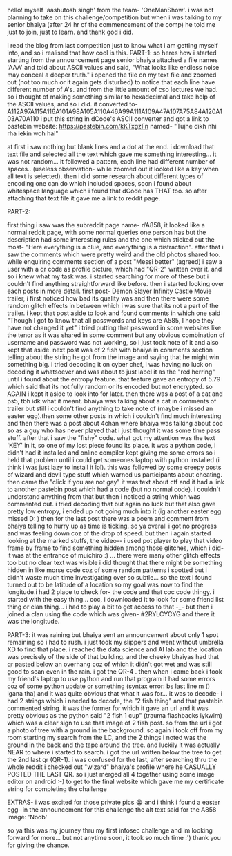 hello! myself 'aashutosh singh' from the team- 'OneManShow'.
i was not planning to take on this challenge/competition but when i was talking to my senior bhaiya (after 24 hr of the commencement of the comp) he told me just to join, just to learn. 
and thank god i did. 

i read the blog from last competition just to know what i am getting myself into, and so i realised that how cool is this. 
PART-1: 
so heres how i started
starting from the announcement page senior bhaiya attached a file names 'AAA' and told about ASCII values and said, "What looks like endless noise may conceal a deeper truth."
i opened the file on my text file and zoomed out (not too much or it again gets disturbed) to notice that each line have different number of A's. and from the little amount of cso lectures we had. so i thought of making something similar to hexadecimal and take help of the ASCII values, and so i did. it converted to- A112A97A115A116A101A98A105A110A46A99A111A109A47A107A75A84A120A103A70A110
i put this string in dCode's ASCII converter and got a link to pastebin website: https://pastebin.com/kKTxgzFn     named- "Tujhe dikh nhi rha lekin woh hai"

at first i saw nothing but blank lines and a dot at the end.
i download that text file and selected all the text which gave me something interesting... it was not random... it followed a pattern, each line had different number of spaces.. (useless observation- while zoomed out it looked like a key when all text is selected). then i did some research about different types of encoding one can do which included spaces, soon i found about whitespace language which i found that dCode has THAT too. so after attaching that text file it gave me a link to reddit page.

PART-2:

first thing i saw was the subreddit page name- r/A858, it looked like a normal reddit page, with some normal queries one person has but the description had some interesting rules and the one which sticked out the most- "Here everything is a clue, and everything is a distraction". after that i saw the comments which were pretty weird and the old photos shared too. while enquiring comments section of a post "Messi better" (agreed) i saw a user with a qr code as profile picture, which had "QR-2" written over it. and so i knew what my task was. i started searching for more of these but i couldn't find anything straightforward like before. then i started looking over each posts in more detail. first post- Demon Slayer Infinity Castle Movie trailer, i first noticed how bad its quality was and then there were some random glitch effects in between which i was sure that its not a part of the trailer. i kept that post aside to look and found comments in which one said "Though I got to know that all passwords and keys are A585, I hope they have not changed it yet" i tried putting that password in some websites like the tenor as it was shared in some comment but any obvious combination of username and password was not working, so i just took note of it and also kept that aside.
next post was of 2 fish with bhaiya in comments section telling about the string he got from the image and saying that he might win something big. i tried decoding it on cyber chef, i was having no luck on decoding it whatsoever and was about to just label it as the "red herring" until i found about the entropy feature. that feature gave an entropy of 5.79 which said that its not fully random or its encoded but not encrypted. so AGAIN i kept it aside to look into for later.
then there was a post of a cat and ps5, tbh idk what it meant. bhaiya was talking about a cat in comments of trailer but still i couldn't find anything to take note of (maybe i missed an easter egg).then some other posts in which i couldn't find much interesting and then there was a post about 4chan where bhaiya was talking about coc so as a guy who has never played that i just thought it was some time pass stuff. after that i saw the "fishy" code. what got my attention was the text 'KEY' in it, so one of my lost piece found its place. it was a python code, i didn't had it installed and online compiler kept giving me some errors so i held that problem until i could get someones laptop with python installed (i think i was just lazy to install it lol). this was followed by some creepy posts of wizard and devil type stuff which warned us participants about cheating. then came the "click if you are not gay" it was text about ctf and it had a link to another pastebin post which had a code (but no normal code). i couldn't understand anything from that but then i noticed a string which was commented out. i tried decoding that but again no luck but that also gave pretty low entropy, i ended up not going much into it (ig another easter egg missed D:  ) then for the last post there was a poem and comment from bhaiya telling to hurry up as time is ticking.
so ya overall i got no progress and was feeling down coz of the drop of speed. but then i again started looking at the marked stuffs, the video-- i used pot player to play that video frame by frame to find something hidden among those glitches, which i did- it was at the entrance of muichiro :) ... there were many other glitch effects too but no clear text was visible i did thought that there might be something hidden in like morse code coz of some random patterns i spotted but i didn't waste much time investigating over so subtle... so the text i found turned out to be latitude of a location so my goal was now to find the longitude.i had 2 place to check for- the code and that coc code thingy. i started with the easy thing... coc, i downloaded it to look for some friend list thing or clan thing... i had to play a bit to get access to that -_- but then i joined a clan using the code which was given- #2RYLCYCYG
and there it was the longitude.


PART-3: 
it was raining but bhaiya sent an announcement about only 1 spot remaining so i had to rush. i just took my slippers and went without umbrella XD to find that place.
i reached the data science and AI lab and the location was precisely of the side of that building. and the cheeky bhaiyas had that qr pasted below an overhang coz of which it didn't got wet and was still good to scan even in the rain.
i got the QR-4 . then when i came back i took my friend's laptop to use python and run that program
it had some errors coz of some python update or something (syntax error: bs last line m () lgana tha) and it was quite obvious that what it was for... it was to decode- i had 2 strings which i needed to decode, the "2 fish thing" and that pastebin commented string. it was the former for which it gave an url and it was pretty obvious as the python said "2 fish 1 cup" (trauma flashbacks iykwim) which was a clear sign to use that image of 2 fish post.
so from the url i got a photo of tree with a ground in the background. so again i took off from my room starting my search from the LC, and the 2 things i noted was the ground in the back and the tape around the tree. and luckily it was actually NEAR to where i started to search. i got the url written below the tree to get the 2nd last qr (QR-1). i was confused for the last, after searching thru the whole reddit i checked out "wizard" bhaiya's profile where he CASUALLY POSTED THE LAST QR. so i just merged all 4 together using some image editor on android :-) to get to the final website which gave me my certificate string for completing the challenge


EXTRAS- i was excited for those private pics 😭 
and i think i found a easter egg- in the announcement for this challenge the alt text said for the A858 image: 'Noob' 

so ya this was my journey thru my first infosec challenge and im looking forward for more... but not anytime soon, it took so much time :')
thank you for giving the chance.
